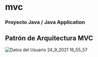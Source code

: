 # mvc
### Proyecto Java / Java Application
## Patrón de Arquitectura MVC

![Datos del Usuario 24_9_2021 16_55_57](https://user-images.githubusercontent.com/88462536/134743634-29f11653-9a1b-484b-89d9-8f2c0a44d1a2.png)






